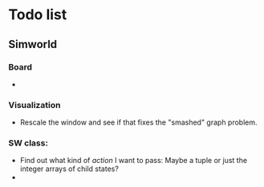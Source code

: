 # Todo list

## Simworld

### Board
- 

### Visualization
- Rescale the window and see if that fixes the "smashed" graph problem.

### SW class:
- Find out what kind of *action* I want to pass: Maybe a tuple or just the integer arrays of child states?
- 